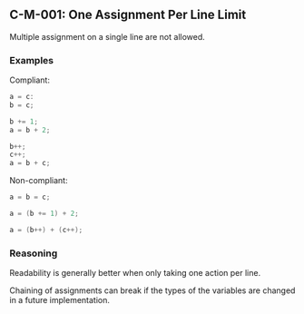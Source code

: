 ## C-M-001: One Assignment Per Line Limit

Multiple assignment on a single line are not allowed.

### Examples

Compliant:

``` C
a = c:
b = c;
```

``` C
b += 1;
a = b + 2;
```

``` C
b++;
c++;
a = b + c;
```

Non-compliant:

``` C
a = b = c;
```

``` C
a = (b += 1) + 2;
```

``` C
a = (b++) + (c++);
```

### Reasoning

Readability is generally better when only taking one action per line.

Chaining of assignments can break if the types of the variables are changed in a future implementation.
